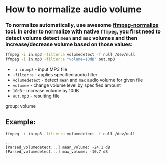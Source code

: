 # How to normalize audio volume

### To normalize automatically, use awesome [ffmpeg-normalize](/ffmpeg/how-to-automatically-normalize-audio-volume) tool. In order to normalize with native `ffmpeg`, you first need to detect volume detect `mean` and `max` volumes and then increase/decrease volume based on those values:

```bash
ffmpeg -i in.mp3 -filter:a volumedetect -f null /dev/null
ffmpeg -i in.mp3 -filter:a "volume=10dB" out.mp3
```

- `-i in.mp3` - input MP3 file
- `-filter:a` - applies specified audio filter
- `volumedetect` - detect `mean` and `max` audio volume for given file
- `volume=` - change volume level by specified amount
- `10dB` - increase volume by 10dB
- `out.mp3` - resulting file

group: volume

## Example: 
```bash
ffmpeg -i in.mp3 -filter:a volumedetect -f null /dev/null
```
```
...
[Parsed_volumedetect...] mean_volume: -24.1 dB
[Parsed_volumedetect...] max_volume: -10.7 dB
...
```

